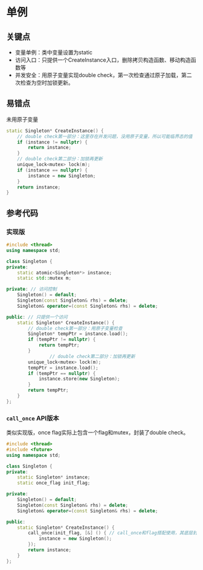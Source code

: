 # 单例

## 关键点

- 变量单例：类中变量设置为static
- 访问入口：只提供一个CreateInstance入口，删除拷贝构造函数、移动构造函数等
- 并发安全：用原子变量实现double check，第一次检查通过原子加载，第二次检查为空时加锁更新。



## 易错点

未用原子变量

```C++
static Singleton* CreateInstance() {
    // double check第一部分：这里存在并发问题，没用原子变量，所以可能临界态的值
    if (instance != nullptr) {
        return instance;
    }
    // double check第二部分：加锁再更新
    unique_lock<mutex> lock(m);
    if (instance == nullptr) {
        instance = new Singleton;
    }
    return instance;
}
```



## 参考代码

### 实现版

```C++
#include <thread>
using namespace std;

class Singleton {
private:
    static atomic<Singleton*> instance;
    static std::mutex m;

private: // 访问控制
    Singleton() = default;
    Singleton(const Singleton& rhs) = delete;
    Singleton& operator=(const Singleton& rhs) = delete;

public: // 只提供一个访问
    static Singleton* CreateInstance() {
      	// double check第一部分：用原子变量检查
        Singleton* tempPtr = instance.load();
        if (tempPtr != nullptr) {
            return tempPtr;
        }
				// double check第二部分：加锁再更新
        unique_lock<mutex> lock(m);
        tempPtr = instance.load();
        if (tempPtr == nullptr) {
            instance.store(new Singleton);
        }
        return tempPtr;
    }
};
```

### `call_once` API版本

类似实现版，once flag实际上包含一个flag和mutex，封装了double check。

```C++
#include <thread>
#include <future>
using namespace std;

class Singleton {
private:
    static Singleton* instance;
    static once_flag init_flag;

private:
    Singleton() = default;
    Singleton(const Singleton& rhs) = delete;
    Singleton& operator=(const Singleton& rhs) = delete;

public:
    static Singleton* CreateInstance() {
        call_once(init_flag, [&] () { // call_once和flag搭配使用，其底层封装了double check和原子读的功能
            instance = new Singleton();
        });
        return instance;
    }
};
```



